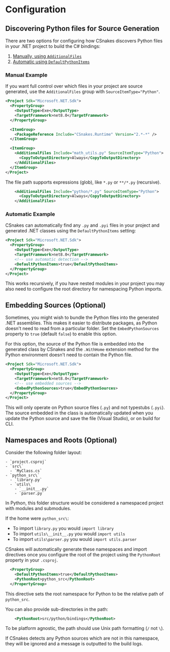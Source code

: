 # Configuration

## Discovering Python files for Source Generation

There are two options for configuring how CSnakes discovers Python files in your .NET project to build the C# bindings:

1. [Manually, using `AdditionalFiles`](#manual-example)
2. [Automatic using `DefaultPythonItems`](#automatic-example)

### Manual Example

If you want full control over which files in your project are source generated, use the `AdditionalFiles` group with `SourceItemType="Python"`.

```xml
<Project Sdk="Microsoft.NET.Sdk">
  <PropertyGroup>
    <OutputType>Exe</OutputType>
    <TargetFramework>net8.0</TargetFramework>
  </PropertyGroup>

  <ItemGroup>
    <PackageReference Include="CSnakes.Runtime" Version="2.*-*" />
  </ItemGroup>

  <ItemGroup>
    <AdditionalFiles Include="math_utils.py" SourceItemType="Python">
      <CopyToOutputDirectory>Always</CopyToOutputDirectory>
    </AdditionalFiles>
  </ItemGroup>
</Project>
```

The file path supports expressions (glob), like `*.py` or `**/*.py` (recursive).

```xml
    <AdditionalFiles Include="python/*.py" SourceItemType="Python">
      <CopyToOutputDirectory>Always</CopyToOutputDirectory>
    </AdditionalFiles>
```

### Automatic Example

CSnakes can automatically find any `.py` and `.pyi` files in your project and generated .NET classes using the `DefaultPythonItems` setting:

```xml
<Project Sdk="Microsoft.NET.Sdk">
  <PropertyGroup>
    <OutputType>Exe</OutputType>
    <TargetFramework>net8.0</TargetFramework>
    <!-- use automatic detection -->
    <DefaultPythonItems>true</DefaultPythonItems>
  </PropertyGroup>
</Project>
```

This works recursively, if you have nested modules in your project you may also need to configure the root directory for namespacing Python imports.

## Embedding Sources (Optional)

Sometimes, you might wish to bundle the Python files into the generated .NET assemblies. This makes it easier to distribute packages, as Python doesn't need to read
from a particular folder. Set the `EmbedPythonSources` property to `true` (default `false`) to enable this option.

For this option, the source of the Python file is embedded into the generated class by CSnakes and the `.WithHome` extension method for the Python environment doesn't need
to contain the Python file.

```xml
<Project Sdk="Microsoft.NET.Sdk">
  <PropertyGroup>
    <OutputType>Exe</OutputType>
    <TargetFramework>net8.0</TargetFramework>
    <!-- use embedded sources -->
    <EmbedPythonSources>true</EmbedPythonSources>
  </PropertyGroup>
</Project>
```

This will only operate on Python source files (`.py`) and not typestubs (`.pyi`). The source embedded in the class is automatically updated when you update the Python source and save the file (Visual Studio), or on build for CLI.

## Namespaces and Roots (Optional)

Consider the following folder layout:

```
- `project.csproj`
- `src\`
  - `MyClass.cs`
- `python_src\`
  - `library.py`
  - `utils\`
    - `__init__.py`
    - `parser.py`
```

In Python, this folder structure would be considered a namespaced project with modules and submodules.

If the home were `python_src\`: 

- To import `library.py` you would `import library`
- To import `utils\__init__.py` you would `import utils`
- To import `utils\parser.py` you would `import utils.parser`

CSnakes will automatically generate these namespaces and import directives once you configure the root of the project using the `PythonRoot` property in your `.csproj`.

```xml
  <PropertyGroup>
    <DefaultPythonItems>true</DefaultPythonItems>
    <PythonRoot>python_src</PythonRoot>
  </PropertyGroup>
```

This directive sets the root namespace for Python to be the relative path of `python_src`.

You can also provide sub-directories in the path:

```xml
    <PythonRoot>src/python/bindings</PythonRoot>
```

To be platform agnostic, the path should use Unix path formatting (`/` not `\`).

If CSnakes detects any Python sources which are not in this namespace, they will be ignored and a message is outputted to the build logs.
